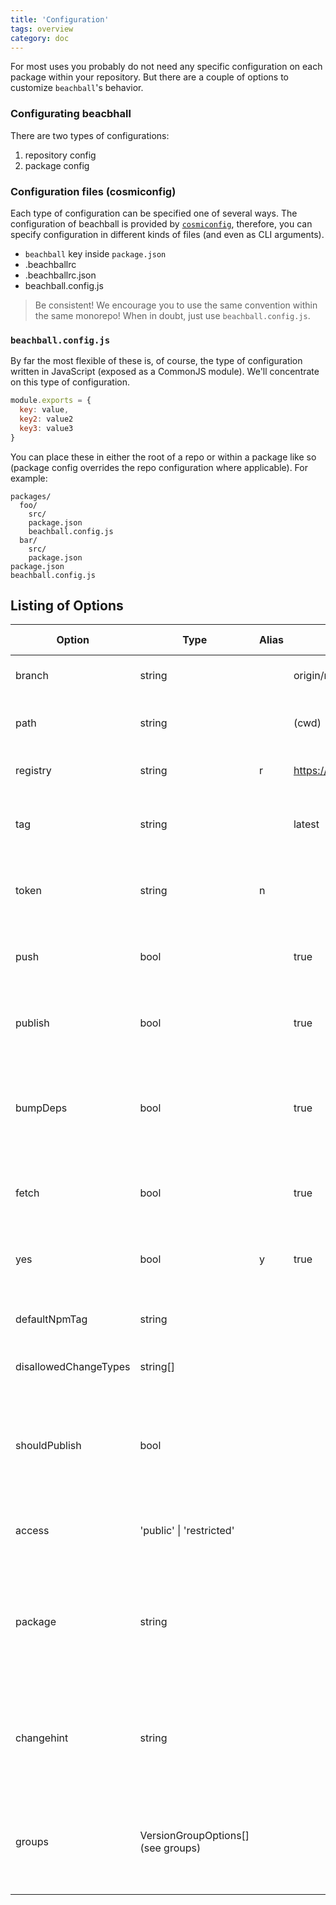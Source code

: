 ```yaml
---
title: 'Configuration'
tags: overview
category: doc
---
```


For most uses you probably do not need any specific configuration on each package within your repository. But there are a couple of options to customize `beachball`'s behavior.

### Configurating beacbhall

There are two types of configurations:

1. repository config
2. package config

### Configuration files (cosmiconfig)

Each type of configuration can be specified one of several ways. The configuration of beachball is provided by [`cosmiconfig`](https://github.com/davidtheclark/cosmiconfig), therefore, you can specify configuration in different kinds of files (and even as CLI arguments).

- `beachball` key inside `package.json`
- .beachballrc
- .beachballrc.json
- beachball.config.js

> Be consistent! We encourage you to use the same convention within the same monorepo! When in doubt, just use `beachball.config.js`.

### `beachball.config.js`

By far the most flexible of these is, of course, the type of configuration written in JavaScript (exposed as a CommonJS module). We'll concentrate on this type of configuration.

```js
module.exports = {
  key: value,
  key2: value2
  key3: value3
}
```

You can place these in either the root of a repo or within a package like so (package config overrides the repo configuration where applicable). For example:

```
packages/
  foo/
    src/
    package.json
    beachball.config.js
  bar/
    src/
    package.json
package.json
beachball.config.js
```

## Listing of Options

| Option                | Type                               | Alias | Default                     | Option Type          | Description                                                                                     |
| --------------------- | ---------------------------------- | ----- | --------------------------- | -------------------- | ----------------------------------------------------------------------------------------------- |
| branch                | string                             |       | origin/master               |                      | The target branch (with remote)                                                                 |
| path                  | string                             |       | (cwd)                       |                      | The directory to run beachball                                                                  |
| registry              | string                             | r     | https://registry.npmjs.org/ |                      | Target NPM registry to publish                                                                  |
| tag                   | string                             |       | latest                      |                      | tag for git and dist-tag for npm when published                                                 |
| token                 | string                             | n     |                             |                      | auth token for publishing to private NPM registry                                               |
| push                  | bool                               |       | true                        |                      | whether to push to the remote git branch (no-push to skip)                                      |
| publish               | bool                               |       | true                        |                      | whether to publish to npm registyr (no-publish to skip)                                         |
| bumpDeps              | bool                               |       | true                        |                      | bump dependent packages during publish (bump A if A depends on B)                               |
| fetch                 | bool                               |       | true                        |                      | fetch from remote before doing diff comparisons                                                 |
| yes                   | bool                               | y     | true                        |                      | non-interactively confirm publish command                                                       |
| defaultNpmTag         | string                             |       |                             | package              | the default dist-tag used for NPM publish                                                       |
| disallowedChangeTypes | string[]                           |       |                             | repo, group, package | what change types are disallowed                                                                |
| shouldPublish         | bool                               |       |                             | package              | to manually handle whether or not a package should be published with beachball                  |
| access                | 'public' \| 'restricted'           |       |                             | repo                 | publishes private packages access level                                                         |
| package               | string                             |       |                             | repo                 | specifies which package the command relates to (overrides change detection based on `git diff`) |
| changehint            | string                             |       |                             | repo                 | customizable hint message for when change files are not detected but required                   |
| groups                | VersionGroupOptions[] (see groups) |       |                             | repo                 | specifies groups of packages that need to be version bumped at the same time                    |
